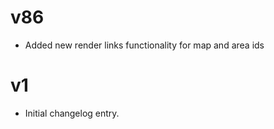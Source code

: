 # v86

* Added new render links functionality for map and area ids

# v1

* Initial changelog entry.
